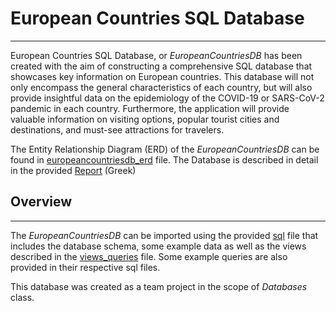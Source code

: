 # European Countries SQL Database
***

European Countries SQL Database, or _EuropeanCountriesDB_ has been created with the aim of constructing a comprehensive 
SQL database that showcases key information on European countries. This database will not only encompass the general 
characteristics of each country, but will also provide insightful data on the epidemiology of the COVID-19 or 
SARS-CoV-2 pandemic in each country. Furthermore, the application will provide valuable information on visiting 
options, popular tourist cities and destinations, and must-see attractions for travelers.

The Entity Relationship Diagram (ERD) of the _EuropeanCountriesDB_ can be found in
[europeancountriesdb_erd](./europeancountriesdb_erd.png) file. The Database is described in detail in the provided
[Report](./EuropeanCountriesDBReport.pdf) (Greek)

## Overview
***
The _EuropeanCountriesDB_ can be imported using the provided [sql](europeancountriesdbdump.sql) file that includes 
the database schema, some example data as well as the views described in the [views_queries](views_queries.txt) file.
Some example queries are also provided in their respective sql files.

This database was created as a team project in the scope of _Databases_ class.